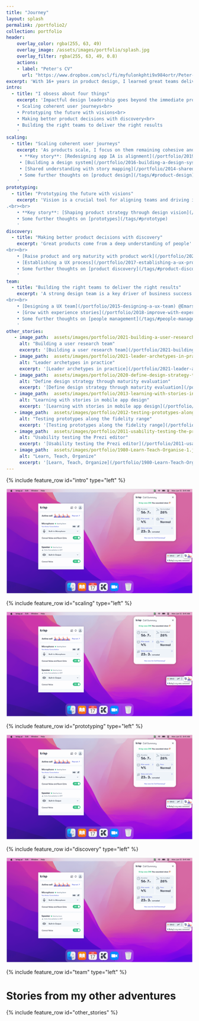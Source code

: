 ```yaml
---
title: "Journey"
layout: splash
permalink: /portfolio2/
collection: portfolio
header:
    overlay_color: rgba(255, 63, 49)
    overlay_image: /assets/images/portfolio/splash.jpg
    overlay_filter: rgba(255, 63, 49, 0.8)
    actions:
    - label: "Peter's CV"
      url: "https://www.dropbox.com/scl/fi/myfulonkphti9x984ortr/Peter-Balazs-Polgar-cv-202506.pdf?rlkey=xduacb4943g03x0o1h1s5rvhg&st=0tn25rw2&dl=0"
excerpt: 'With 16+ years in product design, I learned great teams deliver great products. Here are some of my stories how I helped teams and products getting better.'
intro:
  - title: "I obsess about four things"
    excerpt: 'Impactful design leadership goes beyond the immediate product impact. It’s about building the systems that make great products possible. I drive teams to solve the right problems and create meaningful results with these four principles:<br><br>
    • Scaling coherent user journeys<br>
    • Prototyping the future with visions<br>
    • Making better product decisions with discovery<br>
    • Building the right teams to deliver the right results
    '
scaling:
  - title: "Scaling coherent user journeys"
    excerpt: 'As products scale, I focus on them remaining cohesive and intuitive. I decrease fragmentation by designing along the user''s journey, making complex experiences feel unified and simple.<br><br>
     • **Key story**: [Redesigning app IA is alignment](/portfolio/2019-redesigning-app-ia-is-alignment) @Trustpilot<br>
     • [Building a design system](/portfolio/2016-building-a-design-system) @Emarsys<br>
     • [Shared understanding with story mapping](/portfolio/2014-shared-understanding-with-story-mapping) @Prezi<br>
     • Some further thoughts on [product design](/tags/#product-design)
    '
prototyping:
  - title: "Prototyping the future with visions"
    excerpt: 'Vision is a crucial tool for aligning teams and driving innovation. I use storytelling and prototypes to make the future tangible, helping everyone see what''s possible and get excited about building it together.
.<br><br>
    • **Key story**: [Shaping product strategy through design vision](/portfolio/2022-design-vision-product-vision) @Krisp<br>
    • Some further thoughts on [prototypes](/tags/#prototype)
    '
discovery:
  - title: "Making better product decisions with discovery"
    excerpt: 'Great products come from a deep understanding of people''s needs, not assumptions. I empower teams to use research and discovery to solve the right problems and make smarter decisions for better results.
<br><br>
    • [Raise product and org maturity with product work](/portfolio/2022-raising-org-maturity-with-product-work) @Krisp<br>
    • [Establishing a UX process](/portfolio/2017-establishing-a-ux-process) @Emarsys<br>
    • Some further thoughts on [product discovery](/tags/#product-discovery) and [user research](/tags/#user-research)
    '
team:
  - title: "Building the right teams to deliver the right results"
    excerpt: 'A strong design team is a key driver of business success. I''m focused on building and coaching great teams that not only deliver exceptional work, but also multiply the impact of everyone they collaborate with.
<br><br>
    • [Designing a UX team](/portfolio/2015-designing-a-ux-team) @Emarsys<br>
    • [Grow with experience stories](/portfolio/2018-improve-with-experience-stories) @Emarsys<br>
    • Some further thoughts on [people management](/tags/#people-management), [org design](/tags/#org-design), [coaching](/tags/#coaching), and [hiring](/tags/#hiring)<br><br><br><br><br><br>
    '
other_stories:
   - image_path:  assets/images/portfolio/2021-building-a-user-research-team-3.png
     alt: "Building a user research team"
     excerpt: '[Building a user research team](/portfolio/2021-building-a-user-research-team) @Trustpilot'
   - image_path:  assets/images/portfolio/2021-leader-archetypes-in-practice-1.png
     alt: "Leader archetypes in practice"
     excerpt: '[Leader archetypes in practice](/portfolio/2021-leader-archetypes-in-practice) @Trustpilot'
   - image_path:  assets/images/portfolio/2020-define-design-strategy-through-maturity-evaluation-1.png
     alt: "Define design strategy through maturity evaluation"
     excerpt: '[Define design strategy through maturity evaluation](/portfolio/2020-define-design-strategy-through-maturity-evaluation) @Trustpilot'
   - image_path:  assets/images/portfolio/2013-learning-with-stories-in-mobile-app-design-2.png
     alt: "Learning with stories in mobile app design"
     excerpt: '[Learning with stories in mobile app design](/portfolio/2013-learning-with-stories-in-mobile-app-design) @Prezi'
   - image_path:  assets/images/portfolio/2012-testing-prototypes-along-the-fidelity-range-2.png
     alt: "Testing prototypes along the fidelity range"
     excerpt: '[Testing prototypes along the fidelity range](/portfolio/2012-testing-prototypes-along-the-fidelity-range) @Prezi'
   - image_path:  assets/images/portfolio/2011-usability-testing-the-prezi-editor-1.png
     alt: "Usability testing the Prezi editor"
     excerpt: '[Usability testing the Prezi editor](/portfolio/2011-usability-testing-the-prezi-editor) @Prezi'
   - image_path:  assets/images/portfolio/1980-Learn-Teach-Organise-1.jpg
     alt: "Learn, Teach, Organize"
     excerpt: '[Learn, Teach, Organize](/portfolio/1980-Learn-Teach-Organise)'
---
```


{% include feature_row id="intro" type="left" %}

![full](/assets/images/portfolio/2022-krisp-cover.png)

{% include feature_row id="scaling" type="left" %}

![full](/assets/images/portfolio/2022-krisp-cover.png)

{% include feature_row id="prototyping" type="left" %}

![full](/assets/images/portfolio/2022-krisp-cover.png)

{% include feature_row id="discovery" type="left" %}

![full](/assets/images/portfolio/2022-krisp-cover.png)

{% include feature_row id="team" type="left" %}

# Stories from my other adventures

{% include feature_row id="other_stories" %}